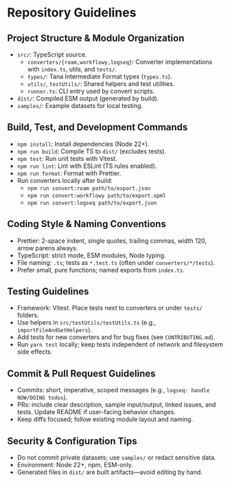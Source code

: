 # Repository Guidelines

## Project Structure & Module Organization
- `src/`: TypeScript source.
  - `converters/{roam,workflowy,logseq}`: Converter implementations with `index.ts`, utils, and `tests/`.
  - `types/`: Tana Intermediate Format types (`types.ts`).
  - `utils/`, `testUtils/`: Shared helpers and test utilities.
  - `runner.ts`: CLI entry used by convert scripts.
- `dist/`: Compiled ESM output (generated by build).
- `samples/`: Example datasets for local testing.

## Build, Test, and Development Commands
- `npm install`: Install dependencies (Node 22+).
- `npm run build`: Compile TS to `dist/` (excludes tests).
- `npm test`: Run unit tests with Vitest.
- `npm run lint`: Lint with ESLint (TS rules enabled).
- `npm run format`: Format with Prettier.
- Run converters locally after build:
  - `npm run convert:roam path/to/export.json`
  - `npm run convert:workflowy path/to/export.opml`
  - `npm run convert:logseq path/to/export.json`

## Coding Style & Naming Conventions
- Prettier: 2-space indent, single quotes, trailing commas, width 120, arrow parens always.
- TypeScript: strict mode, ESM modules, Node typing.
- File naming: `.ts`; tests as `*.test.ts` (often under `converters/*/tests`).
- Prefer small, pure functions; named exports from `index.ts`.

## Testing Guidelines
- Framework: Vitest. Place tests next to converters or under `tests/` folders.
- Use helpers in `src/testUtils/testUtils.ts` (e.g., `importFileAndGetHelpers`).
- Add tests for new converters and for bug fixes (see `CONTRIBUTING.md`).
- Run `yarn test` locally; keep tests independent of network and filesystem side effects.

## Commit & Pull Request Guidelines
- Commits: short, imperative, scoped messages (e.g., `logseq: handle NOW/DOING todos`).
- PRs: include clear description, sample input/output, linked issues, and tests. Update README if user-facing behavior changes.
- Keep diffs focused; follow existing module layout and naming.

## Security & Configuration Tips
- Do not commit private datasets; use `samples/` or redact sensitive data.
- Environment: Node 22+, npm, ESM-only.
- Generated files in `dist/` are built artifacts—avoid editing by hand.
